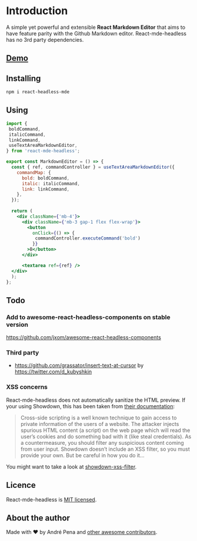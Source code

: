 Introduction 
===
A simple yet powerful and extensible **React Markdown Editor** that aims to have feature parity with the Github Markdown editor. 
React-mde-headless has no 3rd party dependencies.

## [Demo](https://codesandbox.io/s/competent-jepsen-qyz51q?file=/src/index.tsx)

## Installing

    npm i react-headless-mde

## Using

```jsx
import {
 boldCommand,
 italicCommand,
 linkCommand,
 useTextAreaMarkdownEditor,
} from 'react-mde-headless';

export const MarkdownEditor = () => {
  const { ref, commandController } = useTextAreaMarkdownEditor({
    commandMap: {
      bold: boldCommand, 
      italic: italicCommand,
      link: linkCommand,
    },
  });
 
  return (
    <div className={'mb-4'}>
      <div className={'mb-3 gap-1 flex flex-wrap'}>
        <button
          onClick={() => {
           commandController.executeCommand('bold')
          }}        
        >B</button>
      </div>

      <textarea ref={ref} />
  </div>
  );
};
```
## Todo

### Add to awesome-react-headless-components on stable version
https://github.com/jxom/awesome-react-headless-components

### Third party
- https://github.com/grassator/insert-text-at-cursor by https://twitter.com/d_kubyshkin

### XSS concerns

React-mde-headless does not automatically sanitize the HTML preview. If your using Showdown,
this has been taken from [their documentation](https://github.com/showdownjs/showdown/wiki/Markdown's-XSS-Vulnerability-(and-how-to-mitigate-it)):

> Cross-side scripting is a well known technique to gain access to private information of the users
of a website. The attacker injects spurious HTML content (a script) on the web page which will read
the user’s cookies and do something bad with it (like steal credentials). As a countermeasure,
you should filter any suspicious content coming from user input. Showdown doesn’t include an
XSS filter, so you must provide your own. But be careful in how you do it…

You might want to take a look at [showdown-xss-filter](https://github.com/VisionistInc/showdown-xss-filter).

## Licence

React-mde-headless is [MIT licensed](https://github.com/andrerpena/react-mde/blob/master/LICENSE).

## About the author

Made with :heart: by André Pena and [other awesome contributors](https://github.com/andrerpena).

